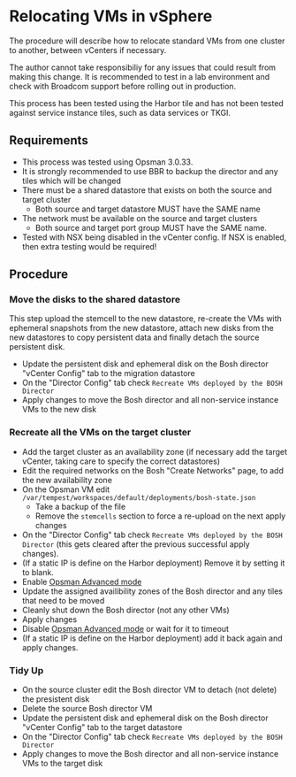 # Relocating VMs in vSphere

The procedure will describe how to relocate standard VMs from one cluster to another, between vCenters if necessary.

The author cannot take responsibiliy for any issues that could result from making this change. It is recommended to test in a lab environment and check with Broadcom support before rolling out in production.

This process has been tested using the Harbor tile and has not been tested against service instance tiles, such as data services or TKGI.


## Requirements

- This process was tested using Opsman 3.0.33.
- It is strongly recommended to use BBR to backup the director and any tiles which will be changed
- There must be a shared datastore that exists on both the source and target cluster
  - Both source and target datastore MUST have the SAME name
- The network must be available on the source and target clusters
  - Both source and target port group MUST have the SAME name.
- Tested with NSX being disabled in the vCenter config. If NSX is enabled, then extra testing would be required!


## Procedure

### Move the disks to the shared datastore

This step upload the stemcell to the new datastore, re-create the VMs with ephemeral snapshots from the new datastore, attach new disks from the new datastores to copy persistent data and finally detach the source persistent disk.

- Update the persistent disk and ephemeral disk on the Bosh director "vCenter Config" tab to the migration datastore
- On the "Director Config" tab check `Recreate VMs deployed by the BOSH Director`
- Apply changes to move the Bosh director and all non-service instance VMs to the new disk


### Recreate all the VMs on the target cluster

- Add the target cluster as an availability zone (if necessary add the target vCenter, taking care to specify the correct datastores)
- Edit the required networks on the Bosh "Create Networks" page, to add the new availability zone
- On the Opsman VM edit `/var/tempest/workspaces/default/deployments/bosh-state.json`
  - Take a backup of the file
  - Remove the `stemcells` section to force a re-upload on the next apply changes
- On the "Director Config" tab check `Recreate VMs deployed by the BOSH Director` (this gets cleared after the previous successful apply changes).
- (If a static IP is define on the Harbor deployment) Remove it by setting it to blank.
- Enable [Opsman Advanced mode](https://knowledge.broadcom.com/external/article?articleNumber=293516)
- Update the assigned availibility zones of the Bosh director and any tiles that need to be moved
- Cleanly shut down the Bosh director (not any other VMs)
- Apply changes
- Disable [Opsman Advanced mode](https://knowledge.broadcom.com/external/article?articleNumber=293516) or wait for it to timeout
- (If a static IP is define on the Harbor deployment) add it back again and apply changes.


### Tidy Up

- On the source cluster edit the Bosh director VM to detach (not delete) the presistent disk
- Delete the source Bosh director VM
- Update the persistent disk and ephemeral disk on the Bosh director "vCenter Config" tab to the target datastore
- On the "Director Config" tab check `Recreate VMs deployed by the BOSH Director`
- Apply changes to move the Bosh director and all non-service instance VMs to the target disk